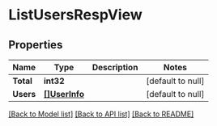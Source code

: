 # ListUsersRespView

## Properties
Name | Type | Description | Notes
------------ | ------------- | ------------- | -------------
**Total** | **int32** |  | [default to null]
**Users** | [**[]UserInfo**](UserInfo.md) |  | [default to null]

[[Back to Model list]](../README.md#documentation-for-models) [[Back to API list]](../README.md#documentation-for-api-endpoints) [[Back to README]](../README.md)


